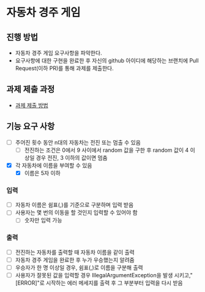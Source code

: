 # 자동차 경주 게임
## 진행 방법
* 자동차 경주 게임 요구사항을 파악한다.
* 요구사항에 대한 구현을 완료한 후 자신의 github 아이디에 해당하는 브랜치에 Pull Request(이하 PR)를 통해 과제를 제출한다.

## 과제 제출 과정
* [과제 제출 방법](https://github.com/next-step/nextstep-docs/tree/master/precourse)

## 기능 요구 사항
* [ ] 주어진 횟수 동안 n대의 자동차는 전진 또는 멈출 수 있음
  * [ ] 전진하는 조건은 0에서 9 사이에서 random 값을 구한 후 random 값이 4 이상일 경우 전진, 3 이하의 값이면 멈춤
* [X] 각 자동차에 이름을 부여할 수 있음
    * [X] 이름은 5자 이하
### 입력
* [ ] 자동차 이름은 쉼표(,)를 기준으로 구분하며 입력 받음
* [ ] 사용자는 몇 번의 이동을 할 것인지 입력할 수 있어야 함
    * [ ] 숫자만 입력 가능
### 출력
* [ ] 전진하는 자동차를 출력할 때 자동차 이름을 같이 출력
* [ ] 자동차 경주 게임을 완료한 후 누가 우승했는지 알려줌
* [ ] 우승자가 한 명 이상일 경우, 쉼표(,)로 이름을 구분해 출력
* [ ] 사용자가 잘못된 값을 입력할 경우 IllegalArgumentException을 발생 시키고,"[ERROR]"로 시작하는 에러 메세지를 출력 후 그 부분부터 입력을 다시 받음